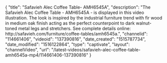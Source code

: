 {
    "title": "Safavieh Alec Coffee Table- AMH6545A",
    "description": "The Safavieh Alec Coffee Table - AMH6545A - is displayed in this video illustration. The look is inspired by the industrial furniture trend with fir wood in medium oak finish acting as the perfect counterpoint to dark walnut-toned metal legs and stretchers. See complete details online: http:\/\/safavieh.com\/furniture\/coffee-tables\/amh6545a.",
    "channelid": "114661406",
    "videoid": "137390816",
    "date_created": "1515787734",
    "date_modified": "1516122864",
    "type": "captivate",
    "layout": "channelVideo",
    "url": "\/latest-videos\/safavieh-alec-coffee-table-amh6545a-mp4\/114661406-137390816"
}